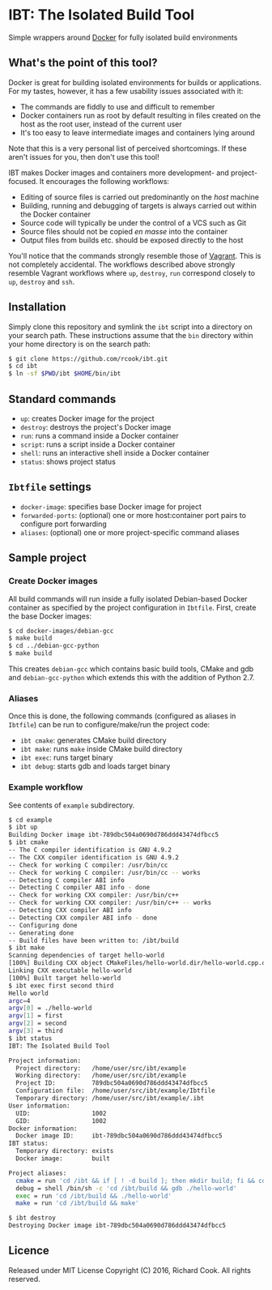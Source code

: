 # IBT: The Isolated Build Tool

Simple wrappers around [Docker][docker] for fully isolated build environments

## What's the point of this tool?

Docker is great for building isolated environments for builds or applications.
For my tastes, however, it has a few usability issues associated with it:

* The commands are fiddly to use and difficult to remember
* Docker containers run as root by default resulting in files created on the
host as the root user, instead of the current user
* It's too easy to leave intermediate images and containers lying around

Note that this is a very personal list of perceived shortcomings. If these
aren't issues for you, then don't use this tool!

IBT makes Docker images and containers more development- and project-focused.
It encourages the following workflows:

* Editing of source files is carried out predominantly on the _host_ machine
* Building, running and debugging of targets is always carried out within the
Docker container
* Source code will typically be under the control of a VCS such as Git
* Source files should not be copied _en masse_ into the container
* Output files from builds etc. should be exposed directly to the host

You'll notice that the commands strongly resemble those of [Vagrant][vagrant].
This is not completely accidental. The workflows described above strongly
resemble Vagrant workflows where `up`, `destroy`, `run` correspond closely to
`up`, `destroy` and `ssh`.

## Installation

Simply clone this repository and symlink the `ibt` script into a directory on
your search path. These instructions assume that the `bin` directory within
your home directory is on the search path:

```bash
$ git clone https://github.com/rcook/ibt.git
$ cd ibt
$ ln -sf $PWD/ibt $HOME/bin/ibt
```

## Standard commands

* `up`: creates Docker image for the project
* `destroy`: destroys the project's Docker image
* `run`: runs a command inside a Docker container
* `script`: runs a script inside a Docker container
* `shell`: runs an interactive shell inside a Docker container
* `status`: shows project status

## `Ibtfile` settings

* `docker-image`: specifies base Docker image for project
* `forwarded-ports`: (optional) one or more host:container port pairs to
configure port forwarding
* `aliases`: (optional) one or more project-specific command aliases

## Sample project

### Create Docker images

All build commands will run inside a fully isolated Debian-based Docker
container as specified by the project configuration in `Ibtfile`. First, create
the base Docker images:

```bash
$ cd docker-images/debian-gcc
$ make build
$ cd ../debian-gcc-python
$ make build
```

This creates `debian-gcc` which contains basic build tools, CMake and gdb and
`debian-gcc-python` which extends this with the addition of Python 2.7.

### Aliases

Once this is done, the following commands (configured as aliases in `Ibtfile`)
can be run to configure/make/run the project code:

* `ibt cmake`: generates CMake build directory
* `ibt make`: runs `make` inside CMake build directory
* `ibt exec`: runs target binary
* `ibt debug`: starts gdb and loads target binary

### Example workflow

See contents of `example` subdirectory.

```bash
$ cd example
$ ibt up
Building Docker image ibt-789dbc504a0690d786ddd43474dfbcc5
$ ibt cmake
-- The C compiler identification is GNU 4.9.2
-- The CXX compiler identification is GNU 4.9.2
-- Check for working C compiler: /usr/bin/cc
-- Check for working C compiler: /usr/bin/cc -- works
-- Detecting C compiler ABI info
-- Detecting C compiler ABI info - done
-- Check for working CXX compiler: /usr/bin/c++
-- Check for working CXX compiler: /usr/bin/c++ -- works
-- Detecting CXX compiler ABI info
-- Detecting CXX compiler ABI info - done
-- Configuring done
-- Generating done
-- Build files have been written to: /ibt/build
$ ibt make
Scanning dependencies of target hello-world
[100%] Building CXX object CMakeFiles/hello-world.dir/hello-world.cpp.o
Linking CXX executable hello-world
[100%] Built target hello-world
$ ibt exec first second third
Hello world
argc=4
argv[0] = ./hello-world
argv[1] = first
argv[2] = second
argv[3] = third
$ ibt status
IBT: The Isolated Build Tool

Project information:
  Project directory:   /home/user/src/ibt/example
  Working directory:   /home/user/src/ibt/example
  Project ID:          789dbc504a0690d786ddd43474dfbcc5
  Configuration file:  /home/user/src/ibt/example/Ibtfile
  Temporary directory: /home/user/src/ibt/example/.ibt
User information:
  UID:                 1002
  GID:                 1002
Docker information:
  Docker image ID:     ibt-789dbc504a0690d786ddd43474dfbcc5
IBT status:
  Temporary directory: exists
  Docker image:        built

Project aliases:
  cmake = run 'cd /ibt && if [ ! -d build ]; then mkdir build; fi && cd build && cmake -DCMAKE_BUILD_TYPE=Debug ..'
  debug = shell /bin/sh -c 'cd /ibt/build && gdb ./hello-world'
  exec = run 'cd /ibt/build && ./hello-world'
  make = run 'cd /ibt/build && make'

$ ibt destroy
Destroying Docker image ibt-789dbc504a0690d786ddd43474dfbcc5
```

## Licence

Released under MIT License
Copyright (C) 2016, Richard Cook. All rights reserved.

[docker]: https://www.docker.com/
[vagrant]: https://www.vagrantup.com/

